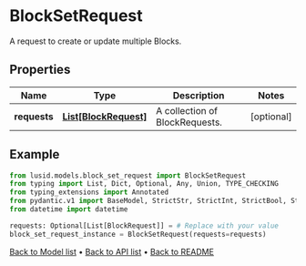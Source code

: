# BlockSetRequest

A request to create or update multiple Blocks.
## Properties
Name | Type | Description | Notes
------------ | ------------- | ------------- | -------------
**requests** | [**List[BlockRequest]**](BlockRequest.md) | A collection of BlockRequests. | [optional] 
## Example

```python
from lusid.models.block_set_request import BlockSetRequest
from typing import List, Dict, Optional, Any, Union, TYPE_CHECKING
from typing_extensions import Annotated
from pydantic.v1 import BaseModel, StrictStr, StrictInt, StrictBool, StrictFloat, StrictBytes, Field, validator, ValidationError, conlist, constr
from datetime import datetime

requests: Optional[List[BlockRequest]] = # Replace with your value
block_set_request_instance = BlockSetRequest(requests=requests)

```

[Back to Model list](../README.md#documentation-for-models) &#8226; [Back to API list](../README.md#documentation-for-api-endpoints) &#8226; [Back to README](../README.md)

